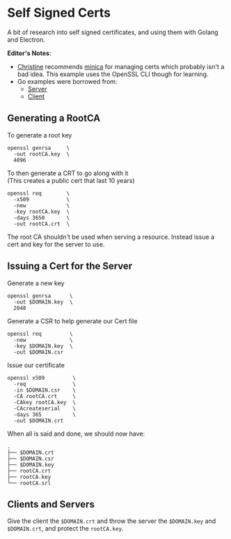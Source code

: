 # Self Signed Certs

A bit of research into self signed certificates, and using them with Golang and
Electron.

**Editor's Notes**:

- [Christine](github.com/Xe) recommends
  [minica](https://github.com/jsha/minica) for managing certs which probably
  isn't a bad idea. This example uses the OpenSSL CLI though for learning.
- Go examples were borrowed from:
  - [Server](https://gist.github.com/denji/12b3a568f092ab951456)
  - [Client](https://stackoverflow.com/questions/38822764/how-to-send-a-https-request-with-a-certificate-golang)

## Generating a RootCA

To generate a root key

```
openssl genrsa     \
  -out rootCA.key  \
  4096
```

To then generate a CRT to go along with it  
(This creates a public cert that last 10 years)

```
openssl req        \
  -x509            \
  -new             \
  -key rootCA.key  \
  -days 3650       \
  -out rootCA.crt  \
```

The root CA shouldn't be used when serving a resource. Instead issue a cert and
key for the server to use.

## Issuing a Cert for the Server

Generate a new key

```
openssl genrsa      \
  -out $DOMAIN.key  \
  2048
```

Generate a CSR to help generate our Cert file

```
openssl req         \
  -new              \
  -key $DOMAIN.key  \
  -out $DOMAIN.csr
```

Issue our certificate

```
openssl x509         \
  -req               \
  -in $DOMAIN.csr    \
  -CA rootCA.crt     \
  -CAkey rootCA.key  \
  -CAcreateserial    \
  -days 365          \
  -out $DOMAIN.crt
```

When all is said and done, we should now have:

```
.
├── $DOMAIN.crt
├── $DOMAIN.csr
├── $DOMAIN.key
├── rootCA.crt
├── rootCA.key
└── rootCA.srl
```

## Clients and Servers

Give the client the `$DOMAIN.crt` and throw the server the `$DOMAIN.key` and
`$DOMAIN.crt`, and protect the `rootCA.key`.
